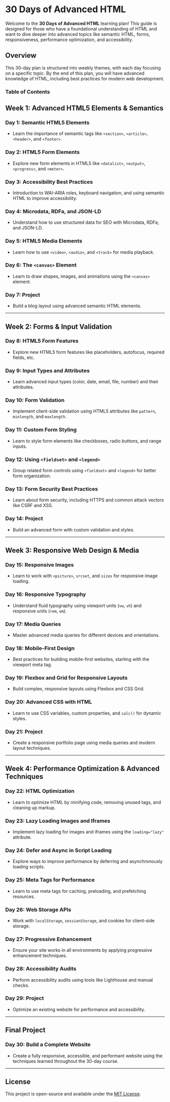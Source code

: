 # 30 Days of Advanced HTML

Welcome to the **30 Days of Advanced HTML** learning plan! This guide is designed for those who have a foundational understanding of HTML and want to dive deeper into advanced topics like semantic HTML, forms, responsiveness, performance optimization, and accessibility.

## Overview

This 30-day plan is structured into weekly themes, with each day focusing on a specific topic. By the end of this plan, you will have advanced knowledge of HTML, including best practices for modern web development.

### Table of Contents
## Week 1: Advanced HTML5 Elements & Semantics
### Day 1: Semantic HTML5 Elements
- Learn the importance of semantic tags like `<section>`, `<article>`, `<header>`, and `<footer>`.

### Day 2: HTML5 Form Elements
- Explore new form elements in HTML5 like `<datalist>`, `<output>`, `<progress>`, and `<meter>`.

### Day 3: Accessibility Best Practices
- Introduction to WAI-ARIA roles, keyboard navigation, and using semantic HTML to improve accessibility.

### Day 4: Microdata, RDFa, and JSON-LD
- Understand how to use structured data for SEO with Microdata, RDFa, and JSON-LD.

### Day 5: HTML5 Media Elements
- Learn how to use `<video>`, `<audio>`, and `<track>` for media playback.

### Day 6: The `<canvas>` Element
- Learn to draw shapes, images, and animations using the `<canvas>` element.

### Day 7: Project
- Build a blog layout using advanced semantic HTML elements.

---

## Week 2: Forms & Input Validation
### Day 8: HTML5 Form Features
- Explore new HTML5 form features like placeholders, autofocus, required fields, etc.

### Day 9: Input Types and Attributes
- Learn advanced input types (color, date, email, file, number) and their attributes.

### Day 10: Form Validation
- Implement client-side validation using HTML5 attributes like `pattern`, `minlength`, and `maxlength`.

### Day 11: Custom Form Styling
- Learn to style form elements like checkboxes, radio buttons, and range inputs.

### Day 12: Using `<fieldset>` and `<legend>`
- Group related form controls using `<fieldset>` and `<legend>` for better form organization.

### Day 13: Form Security Best Practices
- Learn about form security, including HTTPS and common attack vectors like CSRF and XSS.

### Day 14: Project
- Build an advanced form with custom validation and styles.

---

## Week 3: Responsive Web Design & Media
### Day 15: Responsive Images
- Learn to work with `<picture>`, `srcset`, and `sizes` for responsive image loading.

### Day 16: Responsive Typography
- Understand fluid typography using viewport units (`vw`, `vh`) and responsive units (`rem`, `em`).

### Day 17: Media Queries
- Master advanced media queries for different devices and orientations.

### Day 18: Mobile-First Design
- Best practices for building mobile-first websites, starting with the viewport meta tag.

### Day 19: Flexbox and Grid for Responsive Layouts
- Build complex, responsive layouts using Flexbox and CSS Grid.

### Day 20: Advanced CSS with HTML
- Learn to use CSS variables, custom properties, and `calc()` for dynamic styles.

### Day 21: Project
- Create a responsive portfolio page using media queries and modern layout techniques.

---

## Week 4: Performance Optimization & Advanced Techniques
### Day 22: HTML Optimization
- Learn to optimize HTML by minifying code, removing unused tags, and cleaning up markup.

### Day 23: Lazy Loading Images and Iframes
- Implement lazy loading for images and iframes using the `loading="lazy"` attribute.

### Day 24: Defer and Async in Script Loading
- Explore ways to improve performance by deferring and asynchronously loading scripts.

### Day 25: Meta Tags for Performance
- Learn to use meta tags for caching, preloading, and prefetching resources.

### Day 26: Web Storage APIs
- Work with `localStorage`, `sessionStorage`, and cookies for client-side storage.

### Day 27: Progressive Enhancement
- Ensure your site works in all environments by applying progressive enhancement techniques.

### Day 28: Accessibility Audits
- Perform accessibility audits using tools like Lighthouse and manual checks.

### Day 29: Project
- Optimize an existing website for performance and accessibility.

---

## Final Project
### Day 30: Build a Complete Website
- Create a fully responsive, accessible, and performant website using the techniques learned throughout the 30-day course.

---

## License
This project is open-source and available under the [MIT License](LICENSE).
